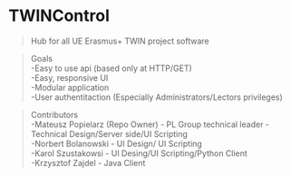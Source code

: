 # TWINControl
> Hub for all UE Erasmus+ TWIN project software

>Goals  
-Easy to use api (based only at HTTP/GET)    
-Easy, responsive UI  
-Modular application  
-User authentitaction (Especially Administrators/Lectors privileges)

>Contributors    
-Mateusz Popielarz (Repo Owner) - PL Group technical leader - Technical Design/Server side/UI Scripting  
-Norbert Bolanowski - UI Design/ UI Scripting   
-Karol Szustakowsi - UI Desing/UI Scripting/Python Client  
-Krzysztof Zajdel - Java Client

